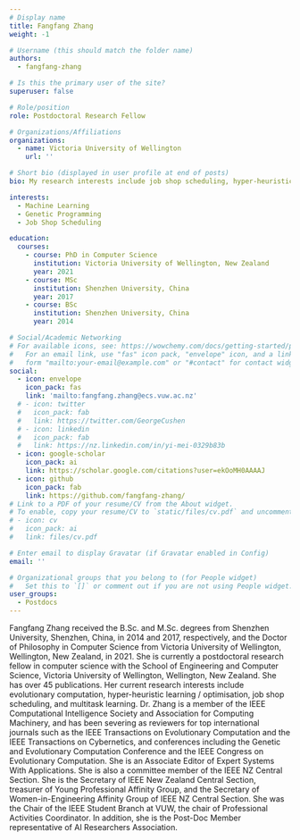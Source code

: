 ```yaml
---
# Display name
title: Fangfang Zhang
weight: -1

# Username (this should match the folder name)
authors:
  - fangfang-zhang

# Is this the primary user of the site?
superuser: false

# Role/position
role: Postdoctoral Research Fellow

# Organizations/Affiliations
organizations:
  - name: Victoria University of Wellington
    url: ''

# Short bio (displayed in user profile at end of posts)
bio: My research interests include job shop scheduling, hyper-heuristics, genetic programming, transfer/multitask optimisation and feature selection. 

interests:
  - Machine Learning
  - Genetic Programming
  - Job Shop Scheduling

education:
  courses:
    - course: PhD in Computer Science
      institution: Victoria University of Wellington, New Zealand
      year: 2021
    - course: MSc
      institution: Shenzhen University, China
      year: 2017
    - course: BSc
      institution: Shenzhen University, China
      year: 2014

# Social/Academic Networking
# For available icons, see: https://wowchemy.com/docs/getting-started/page-builder/#icons
#   For an email link, use "fas" icon pack, "envelope" icon, and a link in the
#   form "mailto:your-email@example.com" or "#contact" for contact widget.
social:
  - icon: envelope
    icon_pack: fas
    link: 'mailto:fangfang.zhang@ecs.vuw.ac.nz'
  # - icon: twitter
  #   icon_pack: fab
  #   link: https://twitter.com/GeorgeCushen
  # - icon: linkedin
  #   icon_pack: fab
  #   link: https://nz.linkedin.com/in/yi-mei-0329b83b
  - icon: google-scholar
    icon_pack: ai
    link: https://scholar.google.com/citations?user=ekOoMH0AAAAJ
  - icon: github
    icon_pack: fab
    link: https://github.com/fangfang-zhang/
# Link to a PDF of your resume/CV from the About widget.
# To enable, copy your resume/CV to `static/files/cv.pdf` and uncomment the lines below.
# - icon: cv
#   icon_pack: ai
#   link: files/cv.pdf

# Enter email to display Gravatar (if Gravatar enabled in Config)
email: ''

# Organizational groups that you belong to (for People widget)
#   Set this to `[]` or comment out if you are not using People widget.
user_groups:
  - Postdocs
---
```


Fangfang Zhang received the B.Sc. and M.Sc. degrees from Shenzhen University, Shenzhen, China, in 2014 and 2017, respectively, and the Doctor of Philosophy in Computer Science from Victoria University of Wellington, Wellington, New Zealand, in 2021. She is currently a postdoctoral research fellow in computer science with the School of Engineering and Computer Science, Victoria University of Wellington, Wellington, New Zealand. She has over 45 publications. Her current research interests include evolutionary computation, hyper-heuristic learning / optimisation, job shop scheduling, and multitask learning. Dr. Zhang is a member of the IEEE Computational Intelligence Society and Association for Computing Machinery, and has been severing as reviewers for top international journals such as the IEEE Transactions on Evolutionary Computation and the IEEE Transactions on Cybernetics, and conferences including the Genetic and Evolutionary Computation Conference and the IEEE Congress on Evolutionary Computation. She is an Associate Editor of Expert Systems With Applications. She is also a committee member of the IEEE NZ Central Section. She is the Secretary of IEEE New Zealand Central Section, treasurer of Young Professional Affinity Group, and the Secretary of Women-in-Engineering Affinity Group of IEEE NZ Central Section. She was the Chair of the IEEE Student Branch at VUW, the chair of Professional Activities Coordinator. In addition, she is the Post-Doc Member representative of AI Researchers Association.

